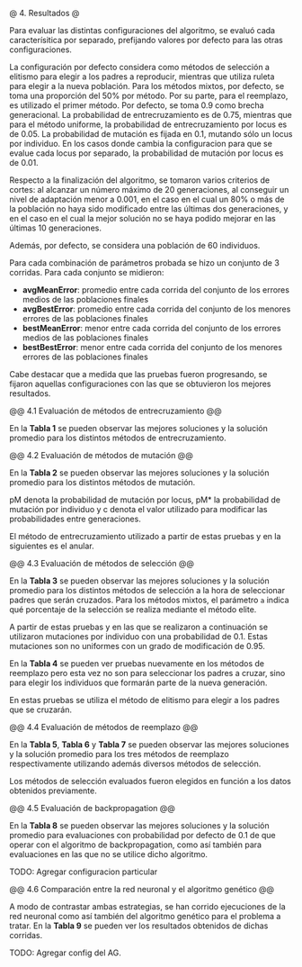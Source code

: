 @ 4. Resultados @

Para evaluar las distintas configuraciones del algoritmo, se evaluó cada caracterísitica por separado,
prefijando valores por defecto para las otras configuraciones.

La configuración por defecto considera como métodos de selección a elitismo para elegir a los padres a reproducir, mientras que utiliza ruleta para elegir a la nueva población.
Para los métodos mixtos, por defecto, se toma una proporción del 50% por método.
Por su parte, para el reemplazo, es utilizado el primer método.
Por defecto, se toma 0.9 como brecha generacional.
La probabilidad de entrecruzamiento es de 0.75, mientras que para el método uniforme, la probabilidad de entrecruzamiento por locus es de 0.05.
La probabilidad de mutación es fijada en 0.1, mutando sólo un locus por individuo.
En los casos donde cambia la configuracion para que se evalue cada locus por separado,
la probabilidad de mutación por locus es de 0.01.

Respecto a la finalización del algoritmo, se tomaron varios criterios de cortes:
al alcanzar un número máximo de 20 generaciones, al conseguir un nivel de adaptación menor a 0.001,
en el caso en el cual un 80% o más de la población no haya sido modificado entre
las últimas dos generaciones, y en el caso en el cual la mejor solución no se haya podido mejorar
en las últimas 10 generaciones.

Además, por defecto, se considera una población de 60 individuos.

Para cada combinación de parámetros probada se hizo un conjunto de 3 corridas.
Para cada conjunto se midieron:

* __avgMeanError__: promedio entre cada corrida del conjunto de los errores medios de las poblaciones finales
* __avgBestError__: promedio entre cada corrida del conjunto de los menores errores de las poblaciones finales
* __bestMeanError__: menor entre cada corrida del conjunto de los errores medios de las poblaciones finales
* __bestBestError__: menor entre cada corrida del conjunto de los menores errores de las poblaciones finales

Cabe destacar que a medida que las pruebas fueron progresando, se fijaron aquellas configuraciones con las que se obtuvieron los mejores resultados.

@@ 4.1 Evaluación de métodos de entrecruzamiento @@

En la **Tabla 1** se pueden observar las mejores soluciones y la solución promedio
para los distintos métodos de entrecruzamiento.

@@ 4.2 Evaluación de métodos de mutación @@

En la **Tabla 2** se pueden observar las mejores soluciones y la solución promedio
para los distintos métodos de mutación.

pM denota la probabilidad de mutación por locus, pM\* la probabilidad de mutación por individuo y c denota el valor utilizado para modificar las probabilidades entre generaciones.

El método de entrecruzamiento utilizado a partir de estas pruebas y en la siguientes es el anular.

@@ 4.3 Evaluación de métodos de selección @@

En la **Tabla 3** se pueden observar las mejores soluciones y la solución promedio
para los distintos métodos de selección a la hora de seleccionar padres que serán cruzados.
Para los métodos mixtos, el parámetro `a` indica qué porcentaje de la selección
se realiza mediante el método elite.

A partir de estas pruebas y en las que se realizaron a continuación se utilizaron mutaciones por individuo con una probabilidad de 0.1. Estas mutaciones son no uniformes con un grado de modificación de 0.95.

En la **Tabla 4** se pueden ver pruebas nuevamente en los métodos de reemplazo pero esta vez no son para seleccionar los padres a cruzar, sino para elegir los individuos que formarán parte de la nueva generación.

En estas pruebas se utiliza el método de elitismo para elegir a los padres que se cruzarán.

@@ 4.4 Evaluación de métodos de reemplazo @@

En la **Tabla 5**, **Tabla 6** y **Tabla 7** se pueden observar las mejores soluciones y la solución promedio para los tres métodos de reemplazo respectivamente utilizando además diversos métodos de selección.

Los métodos de selección evaluados fueron elegidos en función a los datos obtenidos previamente.

@@ 4.5 Evaluación de backpropagation @@

En la **Tabla 8** se pueden observar las mejores soluciones y la solución promedio
para evaluaciones con probabilidad por defecto de 0.1 de que operar con el algoritmo de backpropagation,
como así también para evaluaciones en las que no se utilice dicho algoritmo.

TODO: Agregar configuracion particular

@@ 4.6 Comparación entre la red neuronal y el algoritmo genético @@

A modo de contrastar ambas estrategias, se han corrido ejecuciones de la red neuronal
como así también del algoritmo genético para el problema a tratar.
En la **Tabla 9** se pueden ver los resultados obtenidos de dichas corridas.

TODO: Agregar config del AG.
